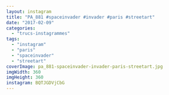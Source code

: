 ```yaml
---
layout: instagram
title: "PA_881 #spaceinvader #invader #paris #streetart"
date: "2017-02-09"
categories: 
  - "trucs-instagrammes"
tags: 
  - "instagram"
  - "paris"
  - "spaceinvader"
  - "streetart"
coverImage: pa_881-spaceinvader-invader-paris-streetart.jpg
imgWidth: 360
imgHeight: 360
instagram: BQTJGDVjCbG
---
```

